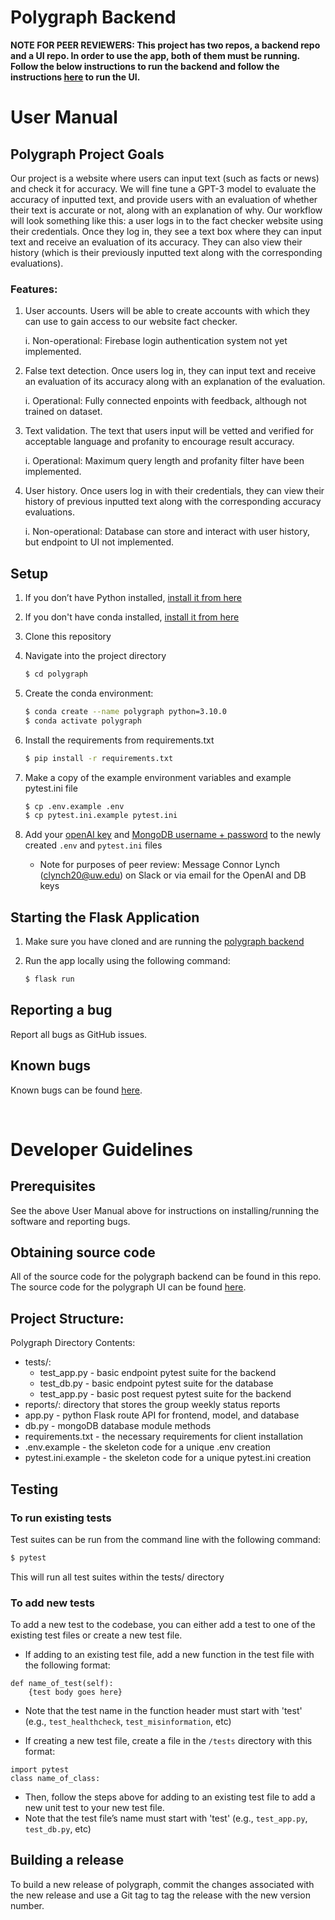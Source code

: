 # Polygraph Backend

__NOTE FOR PEER REVIEWERS: This project has two repos, a backend repo and a UI repo. In order to use the app, both of them must be running. Follow the below instructions to run the backend and follow the instructions [here](https://github.com/sanjanachin/polygraph-ui) to run the UI.__

# User Manual

## Polygraph Project Goals
Our project is a website where users can input text (such as facts or news) and check it for accuracy. We will fine tune a GPT-3 model to evaluate the accuracy of inputted text, and provide users with an evaluation of whether their text is accurate or not, along with an explanation of why. Our workflow will look something like this: a user logs in to the fact checker website using their credentials. Once they log in, they see a text box where they can input text and receive an evaluation of its accuracy. They can also view their history (which is their previously inputted text along with the corresponding evaluations).

### Features:
1. User accounts. Users will be able to create accounts with which they can use to gain access to our website fact checker.

   i.  Non-operational: Firebase login authentication system not yet implemented.

2. False text detection. Once users log in, they can input text and receive an evaluation of its accuracy along with an explanation of the evaluation.

   i.  Operational: Fully connected enpoints with feedback, although not trained on dataset.

3. Text validation. The text that users input will be vetted and verified for acceptable language and profanity to encourage result accuracy.

   i.  Operational: Maximum query length and profanity filter have been implemented.

4. User history. Once users log in with their credentials, they can view their history of previous inputted text along with the corresponding accuracy evaluations.

   i.  Non-operational: Database can store and interact with user history, but endpoint to UI not implemented.

## Setup
1. If you don’t have Python installed, [install it from here](https://www.python.org/downloads/)

2. If you don't have conda installed, [install it from here](https://conda.io/projects/conda/en/stable/user-guide/install/download.html)

3. Clone this repository

4. Navigate into the project directory

   ```bash
   $ cd polygraph
   ```

5. Create the conda environment:
   ```bash
   $ conda create --name polygraph python=3.10.0
   $ conda activate polygraph
   ```

6. Install the requirements from requirements.txt
   ```bash
   $ pip install -r requirements.txt
   ```

7. Make a copy of the example environment variables and example pytest.ini file
   ```bash
   $ cp .env.example .env
   $ cp pytest.ini.example pytest.ini
   ```

8. Add your [openAI key](https://beta.openai.com/account/api-keys) and [MongoDB username + password](https://www.mongodb.com/docs/cloud-manager/tutorial/enable-mongodbcr-authentication-for-group/) to the newly created `.env` and `pytest.ini` files
   - Note for purposes of peer review: Message Connor Lynch (clynch20@uw.edu) on Slack or via email for the OpenAI and DB keys


## Starting the Flask Application
1. Make sure you have cloned and are running the [polygraph backend](https://github.com/sanjanachin/polygraph)

2. Run the app locally using the following command:
   ```bash
   $ flask run
   ```

## Reporting a bug
Report all bugs as GitHub issues.

## Known bugs
Known bugs can be found [here](https://docs.google.com/document/d/1YKue4Q9jE8VMdDHGTT1DMFyiaw8GF5UWjrJQ4gYJcew/edit?usp=sharing).

<br />

# Developer Guidelines

## Prerequisites
See the above User Manual above for instructions on installing/running the software and reporting bugs.

## Obtaining source code
All of the source code for the polygraph backend can be found in this repo. The source code for the polygraph UI can be found [here](https://github.com/sanjanachin/polygraph-ui).

## Project Structure:
Polygraph Directory Contents:
- tests/:
   - test_app.py - basic endpoint pytest suite for the backend
   - test_db.py - basic endpoint pytest suite for the database
   - test_app.py - basic post request pytest suite for the backend
- reports/: directory that stores the group weekly status reports
- app.py - python Flask route API for frontend, model, and database
- db.py - mongoDB database module methods
- requirements.txt - the necessary requirements for client installation
- .env.example - the skeleton code for a unique .env creation
- pytest.ini.example - the skeleton code for a unique pytest.ini creation

## Testing
### To run existing tests
Test suites can be run from the command line with the following command:
   ```bash
   $ pytest
   ```
This will run all test suites within the tests/ directory

### To add new tests
To add a new test to the codebase, you can either add a test to one of the existing test files or create a new test file.

- If adding to an existing test file, add a new function in the test file with the following format:
```
def name_of_test(self):
    {test body goes here}
```
   - Note that the test name in the function header must start with 'test' (e.g., `test_healthcheck`, `test_misinformation`, etc)

- If creating a new test file, create a file in the `/tests` directory with this format:
```
import pytest
class name_of_class:
```
   - Then, follow the steps above for adding to an existing test file to add a new unit test to your new test file.
   - Note that the test file’s name must start with 'test' (e.g., `test_app.py`, `test_db.py`, etc)
   
## Building a release 
To build a new release of polygraph, commit the changes associated with the new release and use a Git tag to tag the release with the new version number. 
